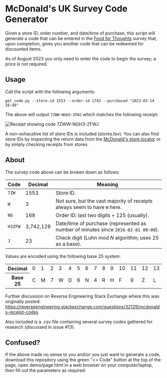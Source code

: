 # McDonald's UK Survey Code Generator

Given a store ID, order number, and date/time of purchase, this script will generate a code that can be entered in the [Food for Thoughts](https://www.mcdfoodforthoughts.com/) survey that, upon completion, gives you another code that can be redeemed for discounted items.

As of August 2023 you only need to enter the code to begin the survey; a price is not required.

## Usage

Call the script with the following arguments:

```
get_code.py --store-id 1553 --order-id 1743 --purchased "2023-03-14 16:48"
```

The above will output `7ZWW-NGH3-ZFWJ` which matches the following receipt:

![Receipt showing code 7ZWW-NGH3-ZFWJ](./7ZWW-NGH3-ZFWJ.jpg)

A non-exhaustive list of store IDs is included (stores.tsv). You can also find store IDs by inspecting the return data from the [McDonald's store locator](https://www.mcdonalds.com/gb/en-gb/restaurant-locator.html) or by simply checking receipts from stores.

## About

The survey code above can be broken down as follows:

| Code    | Decimal   | Meaning                                                                            |
| -       | -         | -                                                                                  |
| `7ZW`   | 1553      | Store ID.                                                                          |
| `W`     | 3         | Not sure, but the vast majority of receipts always seem to have `W` here.          |
| `NG`    | 168       | Order ID: last two digits + 125 (usually).                                         |
| `H3ZFW` | 3,742,128 | Date/time of purchase (represented as number of minutes since `2016-02-01 00:00`). |
| `J`     | 23        | Check digit (Luhn mod _N_ algorithm; uses 25 as a base).                           |

Values are encoded using the following base 25 system:

<table>
    <tbody>
        <tr>
            <th>Decimal</th>
            <td>0</td>
            <td>1</td>
            <td>2</td>
            <td>3</td>
            <td>4</td>
            <td>5</td>
            <td>6</td>
            <td>7</td>
            <td>8</td>
            <td>9</td>
            <td>10</td>
            <td>11</td>
            <td>12</td>
            <td>13</td>
            <td>14</td>
            <td>15</td>
            <td>16</td>
            <td>17</td>
            <td>18</td>
            <td>19</td>
            <td>20</td>
            <td>21</td>
            <td>22</td>
            <td>23</td>
            <td>24</td>
        </tr>
        <tr>
            <th>Base 25</th>
            <td>C</td>
            <td>M</td>
            <td>7</td>
            <td>W</td>
            <td>D</td>
            <td>6</td>
            <td>N</td>
            <td>4</td>
            <td>R</td>
            <td>H</td>
            <td>F</td>
            <td>9</td>
            <td>Z</td>
            <td>L</td>
            <td>3</td>
            <td>X</td>
            <td>K</td>
            <td>Q</td>
            <td>G</td>
            <td>V</td>
            <td>P</td>
            <td>B</td>
            <td>T</td>
            <td>J</td>
            <td>Y</td>
        </tr>
    </tbody>
</table>

Further discussion on Reverse Engineering Stack Exchange where this was originally posted: https://reverseengineering.stackexchange.com/questions/32129/mcdonalds-receipt-codes

Also included is a .csv file containing several survey codes gathered for research (discussed in issue #13).

## Confused?

If the above made no sense to you and/or you just want to generate a code, download this repository using the green "<> Code" button at the top of the page, open demo/page.html in a web browser on your computer/laptop, then fill out the parameters as required.
